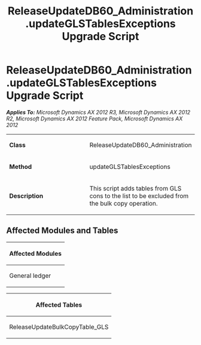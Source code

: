 ﻿---
title: ReleaseUpdateDB60_Administration.updateGLSTablesExceptions Upgrade Script
TOCTitle: ReleaseUpdateDB60_Administration.updateGLSTablesExceptions Upgrade Script
ms:assetid: 83504402-4866-9d19-c5dd-12e2c3199cad
ms:mtpsurl: https://msdn.microsoft.com/en-us/library/JJ685976(v=AX.60)
ms:contentKeyID: 49709429
ms.date: 05/18/2015
mtps_version: v=AX.60
---

# ReleaseUpdateDB60\_Administration.updateGLSTablesExceptions Upgrade Script 


_**Applies To:** Microsoft Dynamics AX 2012 R3, Microsoft Dynamics AX 2012 R2, Microsoft Dynamics AX 2012 Feature Pack, Microsoft Dynamics AX 2012_

<table>
<colgroup>
<col style="width: 50%" />
<col style="width: 50%" />
</colgroup>
<tbody>
<tr class="odd">
<td><p><strong>Class</strong></p></td>
<td><p>ReleaseUpdateDB60_Administration</p></td>
</tr>
<tr class="even">
<td><p><strong>Method</strong></p></td>
<td><p>updateGLSTablesExceptions</p></td>
</tr>
<tr class="odd">
<td><p><strong>Description</strong></p></td>
<td><p>This script adds tables from GLS cons to the list to be excluded from the bulk copy operation.</p></td>
</tr>
</tbody>
</table>


## Affected Modules and Tables

<table>
<colgroup>
<col style="width: 100%" />
</colgroup>
<thead>
<tr class="header">
<th><p>Affected Modules</p></th>
</tr>
</thead>
<tbody>
<tr class="odd">
<td><p>General ledger</p></td>
</tr>
</tbody>
</table>


<table>
<colgroup>
<col style="width: 100%" />
</colgroup>
<thead>
<tr class="header">
<th><p>Affected Tables</p></th>
</tr>
</thead>
<tbody>
<tr class="odd">
<td><p>ReleaseUpdateBulkCopyTable_GLS</p></td>
</tr>
</tbody>
</table>

  


